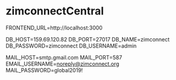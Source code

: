 # zimconnectCentral
FRONTEND_URL=http://localhost:3000

DB_HOST=159.69.120.82
DB_PORT=27017
DB_NAME=zimconnect
DB_PASSWORD=zimconnect
DB_USERNAME=admin

MAIL_HOST=smtp.gmail.com
MAIL_PORT=587
EMAIL_USERNAME=noreply@zimconnect.org
MAIL_PASSWORD=global2019!
